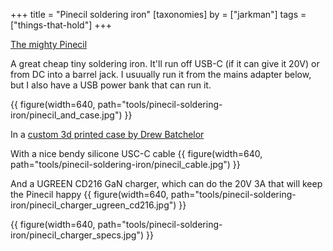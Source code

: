 +++
title = "Pinecil soldering iron"
[taxonomies]
by = ["jarkman"]
tags = ["things-that-hold"]
+++

[The mighty Pinecil](https://pine64.com/product/pinecil-smart-mini-portable-soldering-iron/)

A great cheap tiny soldering iron. It'll run off USB-C (if it can give it 20V) or from DC into a barrel jack. I usuually run it from the mains adapter below, but I also have a USB power bank that can run it.

{{ figure(width=640, path="tools/pinecil-soldering-iron/pinecil_and_case.jpg") }}

In a [custom 3d printed case by Drew Batchelor](https://drewbatchelor.com/portfolio/pinecil-case/)

With a nice bendy silicone USC-C cable
{{ figure(width=640, path="tools/pinecil-soldering-iron/pinecil_cable.jpg") }}

And a UGREEN CD216 GaN charger, which can do the 20V 3A that will keep the Pinecil happy
{{ figure(width=640, path="tools/pinecil-soldering-iron/pinecil_charger_ugreen_cd216.jpg") }}

{{ figure(width=640, path="tools/pinecil-soldering-iron/pinecil_charger_specs.jpg") }}
